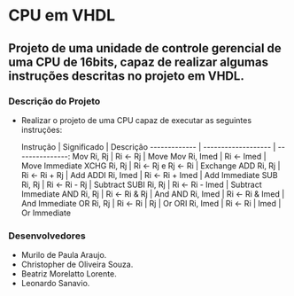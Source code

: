 # CPU em VHDL

## Projeto de uma unidade de controle gerencial de uma CPU de 16bits, capaz de realizar algumas instruções descritas no projeto em VHDL.

### Descrição do Projeto

* Realizar o projeto de uma CPU capaz de executar as seguintes instruções:

   Instrução   |    Significado      |      Descrição
 ------------- | ------------------- | ---------------:
 Mov Ri, Rj    | Ri <- Rj            | Move 
 Mov Ri, Imed  | Ri <- Imed          | Move Immediate
 XCHG Ri, Rj   | Ri <- Rj e Rj <- Ri | Exchange
 ADD Ri, Rj    | Ri <- Ri + Rj       | Add
 ADDI Ri, Imed | Ri <- Ri + Imed     | Add Immediate
 SUB Ri, Rj    | Ri <- Ri - Rj       | Subtract
 SUBI Ri, Rj   | Ri <- Ri - Imed     | Subtract Immediate
 AND Ri, Rj    | Ri <- Ri & Rj       | And
 AND Ri, Imed  | Ri <- Ri & Imed     | And Immediate
 OR Ri, Rj     | Ri <- Ri | Rj       | Or
 ORI Ri, Imed  | Ri <- Ri | Imed     | Or Immediate
 
### Desenvolvedores
* Murilo de Paula Araujo.
* Christopher de Oliveira Souza.
* Beatriz Morelatto Lorente.
* Leonardo Sanavio.
